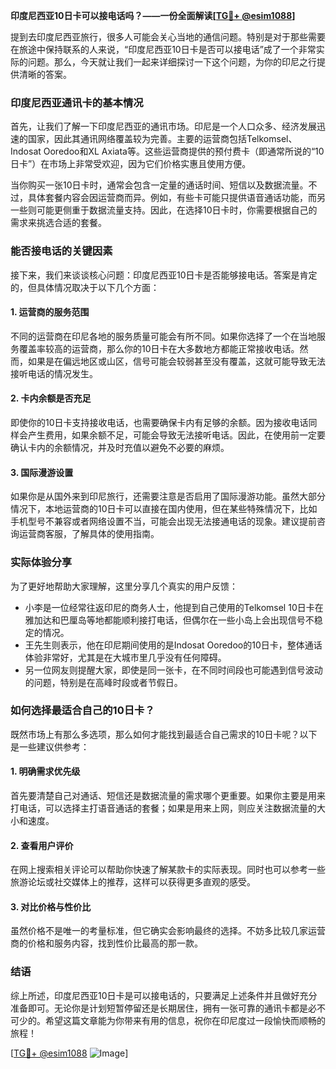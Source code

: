 **印度尼西亚10日卡可以接电话吗？——一份全面解读[[TG💪+ @esim1088](https://t.me/s/esim1088)]**

提到去印度尼西亚旅行，很多人可能会关心当地的通信问题。特别是对于那些需要在旅途中保持联系的人来说，“印度尼西亚10日卡是否可以接电话”成了一个非常实际的问题。那么，今天就让我们一起来详细探讨一下这个问题，为你的印尼之行提供清晰的答案。

### 印度尼西亚通讯卡的基本情况

首先，让我们了解一下印度尼西亚的通讯市场。印尼是一个人口众多、经济发展迅速的国家，因此其通讯网络覆盖较为完善。主要的运营商包括Telkomsel、Indosat Ooredoo和XL Axiata等。这些运营商提供的预付费卡（即通常所说的“10日卡”）在市场上非常受欢迎，因为它们价格实惠且使用方便。

当你购买一张10日卡时，通常会包含一定量的通话时间、短信以及数据流量。不过，具体套餐内容会因运营商而异。例如，有些卡可能只提供语音通话功能，而另一些则可能更侧重于数据流量支持。因此，在选择10日卡时，你需要根据自己的需求来挑选合适的套餐。

### 能否接电话的关键因素

接下来，我们来谈谈核心问题：印度尼西亚10日卡是否能够接电话。答案是肯定的，但具体情况取决于以下几个方面：

#### 1. **运营商的服务范围**
不同的运营商在印尼各地的服务质量可能会有所不同。如果你选择了一个在当地服务覆盖率较高的运营商，那么你的10日卡在大多数地方都能正常接收电话。然而，如果是在偏远地区或山区，信号可能会较弱甚至没有覆盖，这就可能导致无法接听电话的情况发生。

#### 2. **卡内余额是否充足**
即使你的10日卡支持接收电话，也需要确保卡内有足够的余额。因为接收电话同样会产生费用，如果余额不足，可能会导致无法接听电话。因此，在使用前一定要确认卡内的余额情况，并及时充值以避免不必要的麻烦。

#### 3. **国际漫游设置**
如果你是从国外来到印尼旅行，还需要注意是否启用了国际漫游功能。虽然大部分情况下，本地运营商的10日卡可以直接在国内使用，但在某些特殊情况下，比如手机型号不兼容或者网络设置不当，可能会出现无法接通电话的现象。建议提前咨询运营商客服，了解具体的使用指南。

### 实际体验分享

为了更好地帮助大家理解，这里分享几个真实的用户反馈：

- 小李是一位经常往返印尼的商务人士，他提到自己使用的Telkomsel 10日卡在雅加达和巴厘岛等地都能顺利接打电话，但偶尔在一些小岛上会出现信号不稳定的情况。
- 王先生则表示，他在印尼期间使用的是Indosat Ooredoo的10日卡，整体通话体验非常好，尤其是在大城市里几乎没有任何障碍。
- 另一位网友则提醒大家，即使是同一张卡，在不同时间段也可能遇到信号波动的问题，特别是在高峰时段或者节假日。

### 如何选择最适合自己的10日卡？

既然市场上有那么多选项，那么如何才能找到最适合自己需求的10日卡呢？以下是一些建议供参考：

#### 1. **明确需求优先级**
首先要清楚自己对通话、短信还是数据流量的需求哪个更重要。如果你主要是用来打电话，可以选择主打语音通话的套餐；如果是用来上网，则应关注数据流量的大小和速度。

#### 2. **查看用户评价**
在网上搜索相关评论可以帮助你快速了解某款卡的实际表现。同时也可以参考一些旅游论坛或社交媒体上的推荐，这样可以获得更多直观的感受。

#### 3. **对比价格与性价比**
虽然价格不是唯一的考量标准，但它确实会影响最终的选择。不妨多比较几家运营商的价格和服务内容，找到性价比最高的那一款。

### 结语

综上所述，印度尼西亚10日卡是可以接电话的，只要满足上述条件并且做好充分准备即可。无论你是计划短暂停留还是长期居住，拥有一张可靠的通讯卡都是必不可少的。希望这篇文章能为你带来有用的信息，祝你在印尼度过一段愉快而顺畅的旅程！

[[TG💪+ @esim1088](https://t.me/s/esim1088) ![Image](https://i.postimg.cc/4NQfJmqS/Snipaste-2025-05-13-00-14-12.png)]